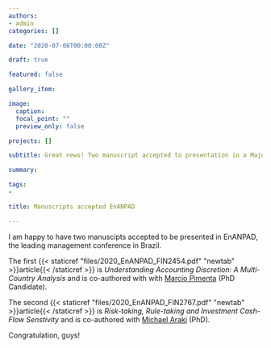 ```yaml
---
authors:
- admin
categories: []

date: "2020-07-08T00:00:00Z"

draft: true

featured: false

gallery_item:

image:
  caption: 
  focal_point: ""
  preview_only: false

projects: []

subtitle: Great news! Two manuscript accepted to presentation in a Major Brazilian conference

summary: 

tags:
- 

title: Manuscripts accepted EnANPAD

---
```



I am happy to have two manuscipts accepted to be presented in EnANPAD, the leading management conference in Brazil.

The first {{< staticref "files/2020_EnANPAD_FIN2454.pdf" "newtab" >}}article{{< /staticref >}} is _Understanding Accounting Discretion: A Multi-Country Analysis_ and is co-authored with with [Marcio Pimenta](http://lattes.cnpq.br/1670868214172308) (PhD Candidate). 

The second  {{< staticref "files/2020_EnANPAD_FIN2767.pdf" "newtab" >}}article{{< /staticref >}} is _Risk-taking, Rule-taking and Investment Cash-Flow Senstivity_ and is co-authored with [Michael Araki](http://lattes.cnpq.br/1885722259149018) (PhD).

Congratulation, guys!








